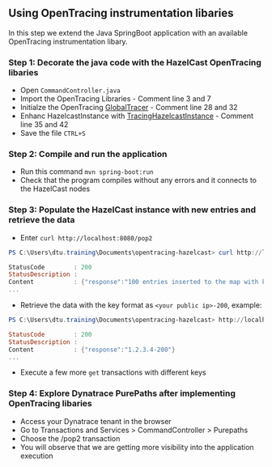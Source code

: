 ## Using OpenTracing instrumentation libaries
In this step we extend the Java SpringBoot application with an available OpenTracing instrumentation libary.

### Step 1: Decorate the java code with the HazelCast OpenTracing libaries
- Open `CommandController.java`
- Import the OpenTracing Libraries - Comment line 3 and 7
- Initialze the OpenTracing [GlobalTracer](https://github.com/opentracing/opentracing-java/blob/master/opentracing-util/src/main/java/io/opentracing/util/GlobalTracer.java) - Comment line 28 and 32
- Enhanc HazelcastInstance with [TracingHazelcastInstance](https://github.com/opentracing-contrib/java-hazelcast) - Comment line 35 and 42
- Save the file `CTRL+S`

### Step 2: Compile and run the application
- Run this command `mvn spring-boot:run`
- Check that the program compiles without any errors and it connects to the HazelCast nodes

### Step 3: Populate the HazelCast instance with new entries and retrieve the data
- Enter `curl http://localhost:8080/pop2`

```powershell
PS C:\Users\dtu.training\Documents\opentracing-hazelcast> curl http://localhost:8080/pop2

StatusCode        : 200
StatusDescription :
Content           : {"response":"100 entries inserted to the map with key: <your public ip>-* , starting from 200 "}
...
```
- Retrieve the data with the key format as `<your public ip>-200`, example:

```powershell
PS C:\Users\dtu.training\Documents\opentracing-hazelcast> http://localhost:8080/get?key=1.2.3.4-200

StatusCode        : 200
StatusDescription :
Content           : {"response":"1.2.3.4-200"}
...
```
- Execute a few more `get` transactions with different keys

### Step 4: Explore Dynatrace PurePaths after implementing OpenTracing libaries 
- Access your Dynatrace tenant in the browser
- Go to Transactions and Services > CommandController > Purepaths
- Choose the /pop2 transaction
- You will observe that we are getting more visibility into the application execution
